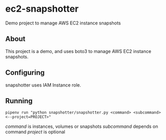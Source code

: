 # ec2-snapshotter

Demo project to manage AWS EC2 instance snapshots

## About

This project is a demo, and uses boto3 to manage AWS EC2 instance snapshots.

## Configuring

snapshotter uses IAM Instance role.

## Running

`pipenv run "python snapshotter/snapshotter.py <command> <subcommand> <--project=PROJECT>"`

*command* is instances, volumes or snapshots
*subcommand* depends on command
*project* is optional